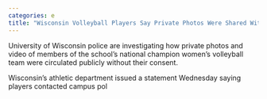 ```yaml
---
categories: e
title: "Wisconsin Volleyball Players Say Private Photos Were Shared Without Their Consent Police Investigating"
---
```


University of Wisconsin police are investigating how private photos and video of members of the school’s national champion women’s volleyball team were circulated publicly without their consent.



Wisconsin’s athletic department issued a statement&nbsp;Wednesday saying players contacted campus pol